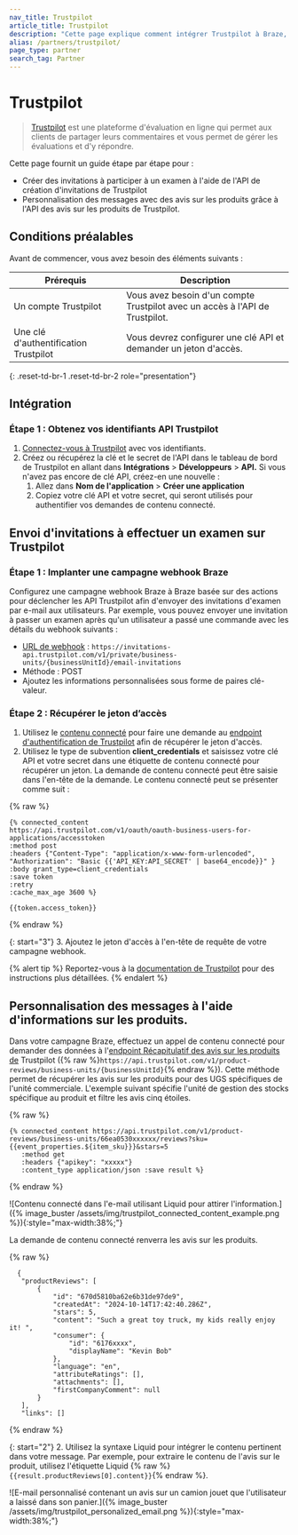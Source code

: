 ```yaml
---
nav_title: Trustpilot
article_title: Trustpilot
description: "Cette page explique comment intégrer Trustpilot à Braze, envoyer des invitations à commenter et personnaliser les messages avec des informations sur les produits."
alias: /partners/trustpilot/
page_type: partner
search_tag: Partner
---
```


# Trustpilot

> [Trustpilot](https://www.trustpilot.com/) est une plateforme d'évaluation en ligne qui permet aux clients de partager leurs commentaires et vous permet de gérer les évaluations et d'y répondre.

Cette page fournit un guide étape par étape pour :

* Créer des invitations à participer à un examen à l'aide de l'API de création d'invitations de Trustpilot  
* Personnalisation des messages avec des avis sur les produits grâce à l'API des avis sur les produits de Trustpilot.

## Conditions préalables

Avant de commencer, vous avez besoin des éléments suivants :

| Prérequis | Description |
| --- | --- |
| Un compte Trustpilot | Vous avez besoin d'un compte Trustpilot avec un accès à l'API de Trustpilot. |
| Une clé d'authentification Trustpilot | Vous devrez configurer une clé API et demander un jeton d'accès. |
{: .reset-td-br-1 .reset-td-br-2 role="presentation"}

## Intégration

### Étape 1 : Obtenez vos identifiants API Trustpilot

1. [Connectez-vous à Trustpilot](https://app.contentful.com/login) avec vos identifiants.  
2. Créez ou récupérez la clé et le secret de l'API dans le tableau de bord de Trustpilot en allant dans **Intégrations** > **Développeurs** > **API.** Si vous n'avez pas encore de clé API, créez-en une nouvelle :  
   1. Allez dans **Nom de l'application** > **Créer une application**  
   2. Copiez votre clé API et votre secret, qui seront utilisés pour authentifier vos demandes de contenu connecté.

## Envoi d'invitations à effectuer un examen sur Trustpilot

### Étape 1 : Implanter une campagne webhook Braze 

Configurez une campagne webhook Braze à Braze basée sur des actions pour déclencher les API Trustpilot afin d'envoyer des invitations d'examen par e-mail aux utilisateurs. Par exemple, vous pouvez envoyer une invitation à passer un examen après qu'un utilisateur a passé une commande avec les détails du webhook suivants :
   * [URL de webhook](https://developers.trustpilot.com/invitation-api?_gl=1*1hxojlc*_ga*MjEzMDkzNjQ5NS4xNzMxNjgxOTQ0*_ga_3TEL80JZSG*MTczNjU0MzY0Ny45LjAuMTczNjU0MzY0Ny4wLjAuMA..#create-invitation(s)) : `https://invitations-api.trustpilot.com/v1/private/business-units/{businessUnitId}/email-invitations`  
   * Méthode : POST  
   * Ajoutez les informations personnalisées sous forme de paires clé-valeur.

### Étape 2 : Récupérer le jeton d’accès

1. Utilisez le [contenu connecté]({{site.baseurl}}/user_guide/personalization_and_dynamic_content/connected_content) pour faire une demande au [endpoint d'authentification de Trustpilot](https://documentation-apidocumentation.trustpilot.com/authentication?_gl=1*1hxojlc*_ga*MjEzMDkzNjQ5NS4xNzMxNjgxOTQ0*_ga_3TEL80JZSG*MTczNjU0MzY0Ny45LjAuMTczNjU0MzY0Ny4wLjAuMA..) afin de récupérer le jeton d'accès.
2. Utilisez le type de subvention **client_credentials** et saisissez votre clé API et votre secret dans une étiquette de contenu connecté pour récupérer un jeton. La demande de contenu connecté peut être saisie dans l'en-tête de la demande. Le contenu connecté peut se présenter comme suit :
  
{% raw %}

```liquid
{% connected_content 
https://api.trustpilot.com/v1/oauth/oauth-business-users-for-applications/accesstoken
:method post
:headers {"Content-Type": "application/x-www-form-urlencoded", "Authorization": "Basic {{'API_KEY:API_SECRET' | base64_encode}}" }
:body grant_type=client_credentials
:save token
:retry
:cache_max_age 3600 %}

{{token.access_token}}

```

{% endraw %}

{: start="3"}
3\. Ajoutez le jeton d'accès à l'en-tête de requête de votre campagne webhook.

{% alert tip %}
Reportez-vous à la [documentation de Trustpilot](https://support.trustpilot.com/hc/en-us/community/posts/11947443933074-Braze-Trustpilot-Setup-Instructions-for-triggering-API-invites) pour des instructions plus détaillées.
{% endalert %}

## Personnalisation des messages à l'aide d'informations sur les produits.

Dans votre campagne Braze, effectuez un appel de contenu connecté pour demander des données à l'[endpoint Récapitulatif des avis sur les produits de](https://developers.trustpilot.com/product-reviews-api#get-product-reviews-summary) Trustpilot ({% raw %}`https://api.trustpilot.com/v1/product-reviews/business-units/{businessUnitId}`{% endraw %}). Cette méthode permet de récupérer les avis sur les produits pour des UGS spécifiques de l'unité commerciale. L'exemple suivant spécifie l'unité de gestion des stocks spécifique au produit et filtre les avis cinq étoiles.

{% raw %}
```liquid
{% connected_content https://api.trustpilot.com/v1/product-reviews/business-units/66ea0530xxxxxx/reviews?sku={{event_properties.${item_sku}}}&stars=5
   :method get
   :headers {"apikey": "xxxxx"}
   :content_type application/json :save result %}
```
{% endraw %}

![Contenu connecté dans l'e-mail utilisant Liquid pour attirer l'information.]({% image_buster /assets/img/trustpilot_connected_content_example.png %}){:style="max-width:38%;"}

La demande de contenu connecté renverra les avis sur les produits.

{% raw %}
```liquid
  {
   "productReviews": [
       {
           "id": "670d5810ba62e6b31de97de9",
           "createdAt": "2024-10-14T17:42:40.286Z",
           "stars": 5,
           "content": "Such a great toy truck, my kids really enjoy it! ",
           "consumer": {
               "id": "6176xxxx",
               "displayName": "Kevin Bob"
           },
           "language": "en",
           "attributeRatings": [],
           "attachments": [],
           "firstCompanyComment": null
       }
   ],
   "links": []
 ```
{% endraw %}

{: start="2"}
2\. Utilisez la syntaxe Liquid pour intégrer le contenu pertinent dans votre message. Par exemple, pour extraire le contenu de l'avis sur le produit, utilisez l'étiquette Liquid {% raw %}`{{result.productReviews[0].content}}`{% endraw %}.

![E-mail personnalisé contenant un avis sur un camion jouet que l'utilisateur a laissé dans son panier.]({% image_buster /assets/img/trustpilot_personalized_email.png %}){:style="max-width:38%;"}
